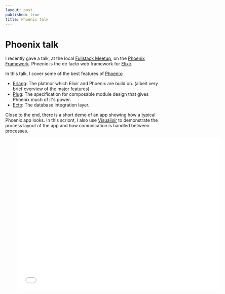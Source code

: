 ```yaml
---
layout: post
published: true
title: Phoenix talk
---
```

# Phoenix talk

I recently gave a talk, at the local [Fullstack Meetup](http://www.fullstack.org/), on the [Phoenix Framework](http://www.phoenixframework.org/). Phoenix is the de
facto web framework for [Elixir](http://elixir-lang.org/).

In this talk, I cover some of the best features of [Phoenix](http://www.phoenixframework.org/):

-   [Erlang](http://www.erlang.org/): The platmor which Elixir and Phoenix are build on. (albeit
    very brief overview of the major features)
-   [Plug](https://github.com/elixir-lang/plug): The specification for composable module design that gives
    Phoenix much of it's power.
-   [Ecto](https://hexdocs.pm/ecto/Ecto.html): The database integration layer.

Close to the end, there is a short demo of an app showing how a typical Phoenix
app looks. In this scriont, I also use [Visualixir](https://github.com/koudelka/visualixir) to demonstrate the process layout of the app and how comunication is handled between processes.

<div class="video">
    <figure>
        <iframe width="640" height="480" src="//www.youtube.com/embed/h4z7WnMLXKI" frameborder="0" allowfullscreen></iframe>
    </figure>
</div>
